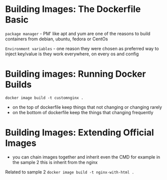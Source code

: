 # Building Images: The Dockerfile Basic

`package manager` - PM' like apt and yum are one of the reasons to build containers from debian, ubuntu, fedora or CentOs

`Environment variables` - one reason they were chosen as preferred way to inject key/value is they work everywhere, on every os and config

# Building images: Running Docker Builds

`docker image build -t customnginx .`

- on the top of dockerfile keep things that not changing or changing rarely
- on the bottom of dockerfile keep the things that changing frequently

# Building Images: Extending Official Images

- you can chain images together and inherit even the CMD for example in the sample 2
  this is inherit from the nginx

Related to sample 2
`docker image build -t nginx-with-html .`
